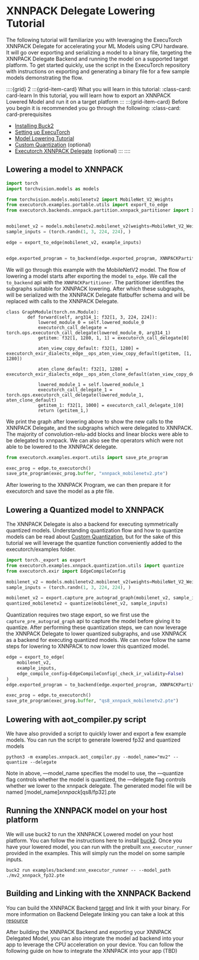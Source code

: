 # XNNPACK Delegate Lowering Tutorial

The following tutorial will familiarize you with leveraging the ExecuTorch XNNPACK Delegate for accelerating your ML Models using CPU hardware. It will go over exporting and serializing a model to a binary file, targeting the XNNPACK Delegate Backend and running the model on a supported target  platform. To get started quickly, use the script in the ExecuTorch repository with instructions on exporting and generating  a binary file for a few sample models demonstrating the flow.

<!----This will show a grid card on the page----->
::::{grid} 2
:::{grid-item-card}  What you will learn in this tutorial:
:class-card: card-learn
In this tutorial, you will learn how to export an XNNPACK Lowered Model and run it on a target platform
:::
:::{grid-item-card}  Before you begin it is recommended you go through the following:
:class-card: card-prerequisites
* [Installing Buck2](./getting-started-setup.md)
* [Setting up ExecuTorch](./examples-end-to-end-to-lower-model-to-delegate.md)
* [Model Lowering Tutorial](./runtime-backend-delegate-implementation-and-linking.md)
* [Custom Quantization](./quantization-custom-quantization.md) (optional)
* [Executorch XNNPACK Delegate](./native-delegates-XNNPACK-Delegate.md) (optional)
:::
::::


## Lowering a model to XNNPACK
```python
import torch
import torchvision.models as models

from torchvision.models.mobilenetv2 import MobileNet_V2_Weights
from executorch.examples.portable.utils import export_to_edge
from executorch.backends.xnnpack.partition.xnnpack_partitioner import XNNPACKPartitioner


mobilenet_v2 = models.mobilenetv2.mobilenet_v2(weights=MobileNet_V2_Weights).eval()
sample_inputs = (torch.randn(1, 3, 224, 224), )

edge = export_to_edge(mobilenet_v2, example_inputs)


edge.exported_program = to_backend(edge.exported_program, XNNPACKPartitioner)
```

We will go through this example with the MobileNetV2 model. The flow of lowering a model starts after exporting the model `to_edge`. We call the `to_backend` api with the `XNNPACKPartitioner`. The partitioner identifies the subgraphs suitable for XNNPACK lowering. After which these subgraphs, will be serialized with the XNNPACK Delegate flatbuffer schema and will be replaced with calls to the XNNPACK Delegate.

```
class GraphModule(torch.nn.Module):
        def forward(self, arg314_1: f32[1, 3, 224, 224]):
            lowered_module_0 = self.lowered_module_0
            executorch_call_delegate = torch.ops.executorch_call_delegate(lowered_module_0, arg314_1)
            getitem: f32[1, 1280, 1, 1] = executorch_call_delegate[0]

            aten_view_copy_default: f32[1, 1280] = executorch_exir_dialects_edge__ops_aten_view_copy_default(getitem, [1, 1280])

            aten_clone_default: f32[1, 1280] = executorch_exir_dialects_edge__ops_aten_clone_default(aten_view_copy_default)

            lowered_module_1 = self.lowered_module_1
            executorch_call_delegate_1 = torch.ops.executorch_call_delegate(lowered_module_1, aten_clone_default)
            getitem_1: f32[1, 1000] = executorch_call_delegate_1[0]
            return (getitem_1,)
```

We print the graph after lowering above to show the new calls to the XNNPACK Delegate, and the subgraphs which were delegated to XNNPACK. The majority of convolution-relu-add blocks and linear blocks were able to be delegated to xnnpack. We can also see the operators which were not able to be lowered to the XNNPACK delegate.

```python
from executorch.examples.export.utils import save_pte_program

exec_prog = edge.to_executorch()
save_pte_program(exec_prog.buffer, "xnnpack_mobilenetv2.pte")
```
After lowering to the XNNPACK Program, we can then prepare it for executorch and save the model as a pte file.


## Lowering a Quantized model to XNNPACK
The XNNPACK Delegate is also a backend for executing symmetrically quantized models. Understanding quantization flow and how to quantize models can be read about [Custom Quantization](quantization-custom-quantization.md), but for the sake of this tutorial we will leverage the quantize function conveniently added to the executorch/examples folder.

```python
import torch._export as export
from executorch.examples.xnnpack.quantization.utils import quantize
from executorch.exir import EdgeCompileConfig

mobilenet_v2 = models.mobilenetv2.mobilenet_v2(weights=MobileNet_V2_Weights).eval()
sample_inputs = (torch.randn(1, 3, 224, 224), )

mobilenet_v2 = export.capture_pre_autograd_graph(mobilenet_v2, sample_inputs)
quantized_mobilenetv2 = quantize(mobilenet_v2, sample_inputs)
```

Quantization requires two stage export, so we first use the `capture_pre_autograd_graph` api to capture the model before giving it to quantize. After performing these quantization steps, we can now leverage the XNNPACK Delegate to lower quantized subgraphs, and use XNNPACK as a backend for executing quantized models. We can now follow the same steps for lowering to XNNPACK to now lower this quantized model.

```python
edge = export_to_edge(
    mobilenet_v2,
    example_inputs,
    edge_compile_config=EdgeCompileConfig(_check_ir_validity=False)
)
edge.exported_program = to_backend(edge.exported_program, XNNPACKPartitioner)

exec_prog = edge.to_executorch()
save_pte_program(exec_prog.buffer, "qs8_xnnpack_mobilenetv2.pte")
```

## Lowering with aot_compiler.py script
We have also provided a script to quickly lower and export a few example models. You can run the script to generate lowered fp32 and quantized models

```
python3 -m examples.xnnpack.aot_compiler.py --model_name="mv2" --quantize --delegate
```

Note in above, —model_name specifies the model to use, the —quantize flag controls whether the model is quantized, the —delegate flag controls whether we lower to the xnnpack delegate. The generated model file will be named [model_name]_xnnpack_[qs8/fp32].pte

## Running the XNNPACK model on your host platform
We will use buck2 to run the XNNPACK Lowered model on your host platform. You can follow the instructions here to install [buck2](getting-started-setup.md). Once you have your lowered model, you can run with the prebuilt `xnn_executor_runner` provided in the examples. This will simply run the model on some sample inputs.

```
buck2 run examples/backend:xnn_executor_runner -- --model_path ./mv2_xnnpack_fp32.pte
```

## Building and Linking with the XNNPACK Backend
You can build the XNNPACK Backend [target](https://github.com/pytorch/executorch/blob/main/backends/xnnpack/targets.bzl#L54) and link it with your binary. For more information on Backend Delegate linking you can take a look at this [resource](runtime-backend-delegate-implementation-and-linking.md)

After building the XNNPACK Backend and exporting your XNNPACK Delegated Model, you can also integrate the model ad backend into your app to leverage the CPU acceleration on your device. You can follow the following guide on how to integrate the XNNPACK into your app (TBD)

